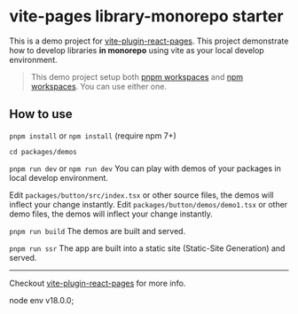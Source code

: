 # vite-pages library-monorepo starter

This is a demo project for [vite-plugin-react-pages](https://github.com/vitejs/vite-plugin-react-pages).
This project demonstrate how to develop libraries **in monorepo** using vite as your local develop environment.

> This demo project setup both [pnpm workspaces](https://pnpm.io/workspaces) and [npm workspaces](https://docs.npmjs.com/cli/v8/using-npm/workspaces?v=true). You can use either one.

## How to use

`pnpm install` or `npm install` (require npm 7+)

`cd packages/demos`

`pnpm run dev` or `npm run dev` You can play with demos of your packages in local develop environment.

Edit `packages/button/src/index.tsx` or other source files, the demos will inflect your change instantly.
Edit `packages/button/demos/demo1.tsx` or other demo files, the demos will inflect your change instantly.

`pnpm run build` The demos are built and served.

`pnpm run ssr` The app are built into a static site (Static-Site Generation) and served.

---

Checkout [vite-plugin-react-pages](https://github.com/vitejs/vite-plugin-react-pages) for more info.

node env v18.0.0;